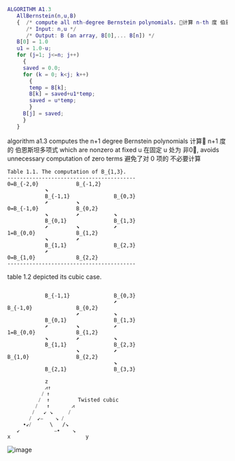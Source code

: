 ``` Matlab
ALGORITHM A1.3
   AllBernstein(n,u,B)
   {  /* compute all nth-degree Bernstein polynomials. 🧮计算 n-th 度 伯恩斯坦多项式 */
      /* Input: n,u */
      /* Output: B (an array, B[0],... B[n]) */
   B[0] = 1.0
   u1 = 1.0-u;
   for (j=1; j<=n; j++)
     {
     saved = 0.0;
     for (k = 0; k<j; k++)
       {
       temp = B[k];
       B[k] = saved+u1*temp;
       saved = u*temp;
       }
     B[j] = saved;
     }
   }
``` 
algorithm a1.3 computes the n+1 degree Bernstein polynomials 计算🧮 n+1 度的 伯恩斯坦多项式 which are nonzero at fixed u 在固定 u 处为 非0⃣️, avoids unnecessary computation of zero terms 避免了对 0 项的 不必要计算

```
Table 1.1. The computation of B_{1,3}.
-----------------------------------------
0=B_{-2,0}            B_{-1,2}
            ⬊
            B_{-1,1}              B_{0,3}
            ⬈         ⬊
0=B_{-1,0}            B_{0,2}
            ⬊         ⬈           ⬊
            B_{0,1}               B_{1,3}
            ⬈         ⬊           ⬈
1=B_{0,0}             B_{1,2}
            ⬊         ⬈
            B_{1,1}               B_{2,3}
            ⬈
0=B_{1,0}             B_{2,2}
-----------------------------------------
```
table 1.2 depicted its cubic case.

```

            B_{-1,1}              B_{0,3}
                                  ⬈
B_{-1,0}              B_{0,2}
                      ⬈           ⬊
            B_{0,1}               B_{1,3}
            ⬈         ⬊           ⬈
1=B_{0,0}             B_{1,2}
            ⬊         ⬈           ⬊
            B_{1,1}               B_{2,3}
                      ⬊           ⬈
B_{1,0}               B_{2,2}
                                  ⬊
            B_{2,1}               B_{3,3}

```

```
            z
            ⩘↑
           ⧸ ↑
          ⧸  ↑         Twisted cubic
         ⧸   ↑       ⩘
        ⧸   ↙︎ ↘︎     ⧸
       ⧸  ↙︎⎯    ↘︎ ⧸
     ∙↙︎⧸      \   /↘︎
   ↙︎           ⎯∙    ↘︎
x                        y
```

![image](https://github.com/ChenxingWang93/ComputationalGeometry/assets/31954987/b20df49e-cf22-4da2-b012-1692b4f1a3bc)
